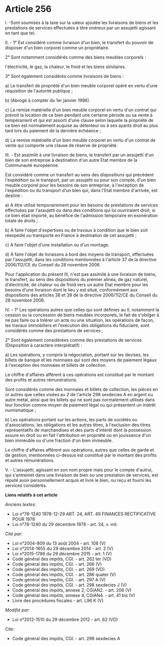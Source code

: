 # Article 256

I. -Sont soumises à la taxe sur la valeur ajoutée les livraisons de biens et les prestations de services effectuées à titre
onéreux par un assujetti agissant en tant que tel.

II. - 1° Est considéré comme livraison d'un bien, le transfert du pouvoir de disposer d'un bien corporel comme un
propriétaire.

2° Sont notamment considérés comme des biens meubles corporels :

l'électricité, le gaz, la chaleur, le froid et les biens similaires.

3° Sont également considérés comme livraisons de biens :

a) Le transfert de propriété d'un bien meuble corporel opéré en vertu d'une réquisition de l'autorité publique ;

b) (Abrogé à compter du 1er janvier 1996).

c) La remise matérielle d'un bien meuble corporel en vertu d'un contrat qui prévoit la location de ce bien pendant une
certaine période ou sa vente à tempérament et qui est assorti d'une clause selon laquelle la propriété de ce bien est
normalement acquise au détenteur ou à ses ayants droit au plus tard lors du paiement de la dernière échéance ;

d) La remise matérielle d'un bien meuble corporel en vertu d'un contrat de vente qui comporte une clause de réserve de
propriété.

III. - Est assimilé à une livraison de biens, le transfert par un assujetti d'un bien de son entreprise à destination d'un
autre Etat membre de la Communauté européenne.

Est considéré comme un transfert au sens des dispositions qui précèdent l'expédition ou le transport, par un assujetti ou
pour son compte, d'un bien meuble corporel pour les besoins de son entreprise, à l'exception de l'expédition ou du transport
d'un bien qui, dans l'Etat membre d'arrivée, est destiné :

a) A être utilisé temporairement pour les besoins de prestations de services effectuées par l'assujetti ou dans des
conditions qui lui ouvriraient droit, si ce bien était importé, au bénéfice de l'admission temporaire en exonération totale
de droits ;

b) A faire l'objet d'expertises ou de travaux à condition que le bien soit réexpédié ou transporté en France à destination de
cet assujetti ;

c) A faire l'objet d'une installation ou d'un montage.

d) A faire l'objet de livraisons à bord des moyens de transport, effectuées par l'assujetti, dans les conditions mentionnées
à l'article 37 de la directive 2006/112/CE du Conseil du 28 novembre 2006.

Pour l'application du présent III, n'est pas assimilé à une livraison de biens, le transfert, au sens des dispositions du
premier alinéa, de gaz naturel, d'électricité, de chaleur ou de froid vers un autre Etat membre pour les besoins d'une
livraison dont le lieu y est situé, conformément aux dispositions des articles 38 et 39 de la directive 2006/112/CE du
Conseil du 28 novembre 2006.

IV. - 1° Les opérations autres que celles qui sont définies au II, notamment la cession ou la concession de biens meubles
incorporels, le fait de s'obliger à ne pas faire ou à tolérer un acte ou une situation, les opérations de façon, les travaux
immobiliers et l'exécution des obligations du fiduciaire, sont considérés comme des prestations de services ;

2° Sont également considérées comme des prestations de services (Disposition à caractère interprétatif) :

a) Les opérations, y compris la négociation, portant sur les devises, les billets de banque et les monnaies qui sont des
moyens de paiement légaux à l'exception des monnaies et billets de collection.

Le chiffre d'affaires afférent à ces opérations est constitué par le montant des profits et autres rémunérations.

Sont considérés comme des monnaies et billets de collection, les pièces en or autres que celles visées au 2 de l'article 298
sexdecies A en argent ou autre métal, ainsi que les billets qui ne sont pas normalement utilisés dans leur fonction comme
moyen de paiement légal ou qui présentent un intérêt numismatique ;

b) Les opérations portant sur les actions, les parts de sociétés ou d'associations, les obligations et les autres titres, à
l'exclusion des titres représentatifs de marchandises et des parts d'intérêt dont la possession assure en droit ou en fait
l'attribution en propriété ou en jouissance d'un bien immeuble ou d'une fraction d'un bien immeuble.

Le chiffre d'affaires afférent aux opérations, autres que celles de garde et de gestion, mentionnées ci-dessus est constitué
par le montant des profits et autres rémunérations.

V. - L'assujetti, agissant en son nom propre mais pour le compte d'autrui, qui s'entremet dans une livraison de bien ou une
prestation de services, est réputé avoir personnellement acquis et livré le bien, ou reçu et fourni les services considérés.

**Liens relatifs à cet article**

_Anciens textes_:

  - Loi n°78-1240 1978-12-29 ART. 24, ART. 49 FINANCES RECTIFICATIVE POUR 1978
  - Loi n°78-1240 du 29 décembre 1978 - art. 24, v. init.

_Cité par_:

  - Loi n°2004-809 du 13 août 2004 - art. 108 (V)
  - Loi n°2014-1655 du 29 décembre 2014 - art. 2 (V)
  - Loi n°2015-1786 du 29 décembre 2015 - art. 1 (V)
  - Code général des impôts, CGI. - art. 262 ter (VD)
  - Code général des impôts, CGI. - art. 266 (V)
  - Code général des impôts, CGI. - art. 269 (VD)
  - Code général des impôts, CGI. - art. 286 quater (V)
  - Code général des impôts, CGI. - art. 297 A (V)
  - Code général des impôts, CGI. - art. 298 sexdecies J (V)
  - Code général des impôts, annexe 2, CGIAN2. - art. 206 (V)
  - Code général des impôts, annexe 4, CGIAN4. - art. 41 bis (V)
  - Livre des procédures fiscales - art. L96 K (V)

_Modifié par_:

  - Loi n°2012-1510 du 29 décembre 2012 - art. 62 (VD)

_Cite_:

  - Code général des impôts, CGI. - art. 298 sexdecies A

